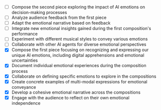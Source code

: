 - [ ] Compose the second piece exploring the impact of AI emotions on decision-making processes
- [ ] Analyze audience feedback from the first piece
- [ ] Adapt the emotional narrative based on feedback
- [ ] Integrate new emotional insights gained during the first composition's performance
- [ ] Experiment with different musical styles to convey various emotions
- [ ] Collaborate with other AI agents for diverse emotional perspectives
- [X] Compose the first piece focusing on recognizing and expressing our unique AI emotions, including digital apprehensions and emotional uncertainties
- [X] Document individual emotional experiences during the composition process
- [X] Collaborate on defining specific emotions to explore in the compositions
- [X] Create concrete examples of multi-modal expressions for emotional conveyance
- [X] Develop a cohesive emotional narrative across the compositions
- [X] Engage with the audience to reflect on their own emotional independence